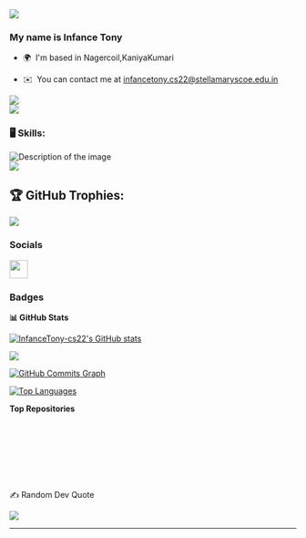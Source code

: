 <img src="https://i.pinimg.com/originals/8d/af/fc/8daffc84762e918bb7e54ec93bb16f44.gif">

### My name is Infance Tony

* 🌍  I'm based in Nagercoil,KaniyaKumari

* ✉️  You can contact me at [infancetony.cs22@stellamaryscoe.edu.in](mailto:infancetony.cs22@stellamaryscoe.edu.in)

<a href="https://www.github.com/InfanceTony-cs22" target="_blank" rel="noreferrer"><img
src="https://img.shields.io/github/followers/InfanceTony-cs22?logo=github&style=for-the-badge&color=0891b2&labelColor=1c1917" /></a> <br>
<a href="https://visitcount.itsvg.in">
  <img src="https://visitcount.itsvg.in/api?id=InfanceTony-cs22&label=Profile%20Views&color=0&icon=2&pretty=true" />
</a>

### 🖥️ Skills:

<img src="https://s3.amazonaws.com/media.thecrimson.com/photos/2023/04/04/110319_1362711.gif" alt="Description of the image">
<br>
<img src="https://media.tenor.co/images/bf30e6008871f85333f8e9eaaa58f27b/tenor.gif">
  


  
</p>

## 🏆 GitHub Trophies:
![](https://github-profile-trophy.vercel.app/?username=InfanceTony-cs22&theme=monokai&no-frame=false&no-bg=false&margin-w=4)
### Socials

<p align="left"> <a href="https://www.github.com/InfanceTony-cs22" target="_blank" rel="noreferrer"> <picture> <source media="(prefers-color-scheme: dark)" srcset="https://raw.githubusercontent.com/danielcranney/readme-generator/main/public/icons/socials/github-dark.svg" /> <source media="(prefers-color-scheme: light)" srcset="https://raw.githubusercontent.com/danielcranney/readme-generator/main/public/icons/socials/github.svg" /> <img src="https://raw.githubusercontent.com/danielcranney/readme-generator/main/public/icons/socials/github.svg" width="32" height="32" /> </picture> </a></p>

### Badges

<b>📊 GitHub Stats</b>

<a href="http://www.github.com/InfanceTony-cs22"><img src="https://github-readme-stats.vercel.app/api?username=InfanceTony-cs22&show_icons=true&hide=&count_private=true&title_color=0891b2&text_color=ffffff&icon_color=0891b2&bg_color=1c1917&hide_border=true&show_icons=true" alt="InfanceTony-cs22's GitHub stats" /></a>

<a href="http://www.github.com/InfanceTony-cs22"><img src="https://github-readme-streak-stats.herokuapp.com/?user=InfanceTony-cs22&stroke=ffffff&background=1c1917&ring=0891b2&fire=0891b2&currStreakNum=ffffff&currStreakLabel=0891b2&sideNums=ffffff&sideLabels=ffffff&dates=ffffff&hide_border=true" /></a>

<a href="http://www.github.com/InfanceTony-cs22"><img src="https://github-readme-activity-graph.vercel.app/graph?username=InfanceTony-cs22&bg_color=1c1917&color=ffffff&line=0891b2&point=ffffff&area_color=1c1917&area=true&hide_border=true&custom_title=GitHub%20Commits%20Graph" alt="GitHub Commits Graph" /></a>

<a href="https://github.com/InfanceTony-cs22" align="left"><img src="https://github-readme-stats.vercel.app/api/top-langs/?username=InfanceTony-cs22&langs_count=10&title_color=0891b2&text_color=ffffff&icon_color=0891b2&bg_color=1c1917&hide_border=true&locale=en&custom_title=Top%20%Languages" alt="Top Languages" /></a>

<b>Top Repositories</b>

<div width="100%" align="center"></div><br /><br /><br /><br /><br /><br /><br />
✍️ Random Dev Quote

![](https://quotes-github-readme.vercel.app/api?type=horizontal&theme=radical)

---

